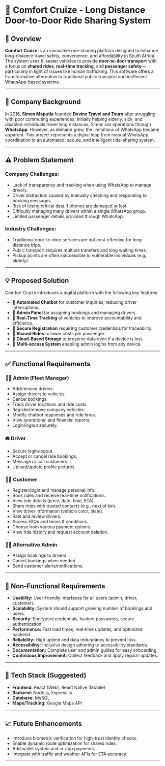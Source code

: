 # 🚐 Comfort Cruize - Long Distance Door-to-Door Ride Sharing System

## 📖 Overview

**Comfort Cruize** is an innovative ride-sharing platform designed to enhance long-distance travel safety, convenience, and affordability in South Africa. The system uses 6-seater vehicles to provide **door-to-door transport** with a focus on **shared rides**, **real-time tracking**, and **passenger safety**—particularly in light of issues like human trafficking. This software offers a transformative alternative to traditional public transport and inefficient WhatsApp-based systems.

---

## 🏢 Company Background

In 2016, **Simon Maputla** founded **Devine Travel and Tours** after struggling with poor commuting experiences. Initially helping elderly, sick, and disabled individuals travel long distances, Simon ran operations through **WhatsApp**. However, as demand grew, the limitations of WhatsApp became apparent. This project represents a digital leap from manual WhatsApp coordination to an automated, secure, and intelligent ride-sharing system.

---

## ⚠️ Problem Statement

### Company Challenges:
- Lack of transparency and tracking when using WhatsApp to manage drivers.
- Driver distraction caused by manually checking and responding to booking messages.
- Risk of losing critical data if phones are damaged or lost.
- Difficulty managing many drivers within a single WhatsApp group.
- Limited passenger details provided through WhatsApp.
  
### Industry Challenges:
- Traditional door-to-door services are not cost-effective for long-distance trips.
- Public transport requires multiple transfers and long waiting times.
- Pickup points are often inaccessible to vulnerable individuals (e.g., elderly).

---

## 💡 Proposed Solution

Comfort Cruize introduces a digital platform with the following key features:

- 🔹 **Automated Chatbot** for customer inquiries, reducing driver interruptions.
- 🔹 **Admin Panel** for assigning bookings and managing drivers.
- 🔹 **Real-Time Tracking** of vehicles to improve accountability and efficiency.
- 🔹 **Secure Registration** requiring customer credentials for traceability.
- 🔹 **Shared Rides** to lower costs per passenger.
- 🔹 **Cloud-Based Storage** to preserve data even if a device is lost.
- 🔹 **Multi-access System** enabling admin logins from any device.

---

## ✅ Functional Requirements

### 👨‍💼 Admin (Fleet Manager)
- Add/remove drivers.
- Assign drivers to vehicles.
- Cancel bookings.
- Track driver locations and ride costs.
- Register/remove company vehicles.
- Modify chatbot responses and ride fares.
- View operational and financial reports.
- Login/logout securely.

### 🚘 Driver
- Secure login/logout.
- Accept or cancel ride bookings.
- Message or call customers.
- Upload/update profile pictures.

### 🧍‍♂️ Customer
- Register/login and manage personal info.
- Book rides and receive real-time notifications.
- View ride details (price, date, time, ETA).
- Share rides with trusted contacts (e.g., next of kin).
- View driver information (vehicle color, plate).
- Rate and review drivers.
- Access FAQs and terms & conditions.
- Choose from various payment options.
- View ride history and request account deletion.

### 👩‍💼 Alternative Admin
- Assign bookings to drivers.
- Cancel bookings when needed.
- Send customer alerts/notifications.

---

## 🔐 Non-Functional Requirements

- **Usability:** User-friendly interfaces for all users (admin, driver, customer).
- **Scalability:** System should support growing number of bookings and users.
- **Security:** Encrypted credentials, hashed passwords, secure authentication.
- **Performance:** Fast load times, real-time updates, and optimized backend.
- **Reliability:** High uptime and data redundancy to prevent loss.
- **Accessibility:** Inclusive design adhering to accessibility standards.
- **Documentation:** Complete user and admin guides for easy onboarding.
- **Continuous Improvement:** Collect feedback and apply regular updates.

---

## 📲 Tech Stack (Suggested)

- **Frontend:** React (Web), React Native (Mobile)
- **Backend:** Node.js, Express.js
- **Database:** MySQL
- **Maps/Tracking:** Google Maps API

---

## 📈 Future Enhancements

- Introduce biometric verification for high-trust identity checks.
- Enable dynamic route optimization for shared rides.
- Add wallet system and in-app payments.
- Integrate with traffic and weather APIs for ETA accuracy.

---


